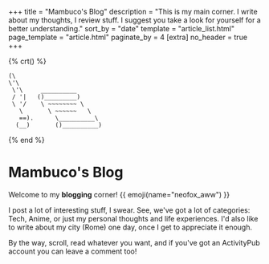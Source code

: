 +++
title = "Mambuco's Blog"
description = "This is my main corner. I write about my thoughts, I review stuff. I suggest you take a look for yourself for a better understanding."
sort_by = "date"
template = "article_list.html"
page_template = "article.html"
paginate_by = 4
[extra]
no_header = true
+++

{% crt() %}
```
(\
\'\
 \'\     __________
 / '|   ()_________)
 \ '/    \ ~~~~~~~~ \
   \       \ ~~~~~~   \
   ==).      \__________\
  (__)       ()__________)
```
{% end %}

# Mambuco's Blog

Welcome to my **blogging** corner! {{ emoji(name="neofox_aww") }}

I post a lot of interesting stuff, I swear. See, we've got a lot of categories: Tech, Anime, or just my personal thoughts and life experiences.
I'd also like to write about my city (Rome) one day, once I get to appreciate it enough.

By the way, scroll, read whatever you want, and if you've got an ActivityPub account you can leave a comment too!
